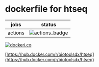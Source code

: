 # dockerfile for htseq

|jobs|status|
|:--:|:----:|
|actions|![actions_badge](https://github.com/biotoolsdx/docker-htseq/workflows/docker/badge.svg)|

[![dockeri.co](https://dockeri.co/image/biotoolsdx/htseq)](https://hub.docker.com/r/biotoolsdx/htseq)

[https://hub.docker.com/r/biotoolsdx/htseq](https://hub.docker.com/r/biotoolsdx/htseq)
